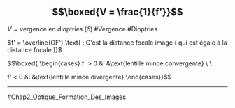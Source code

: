 ## $$\boxed{V = \frac{1}{f'}}$$

$V = \text{vergence en dioptries } (\delta)$ #Vergence #Dioptries

$f' = \overline{OF'} \text{ : C'est la distance focale image ( qui est égale à la distance focale )}$

$$\boxed{
\begin{cases}
f' > 0 &: &\text{lentille mince convergente} \\ \\

f' < 0 &: &\text{lentille mince divergente}
\end{cases}}$$

___
#Chap2_Optique_Formation_Des_Images 